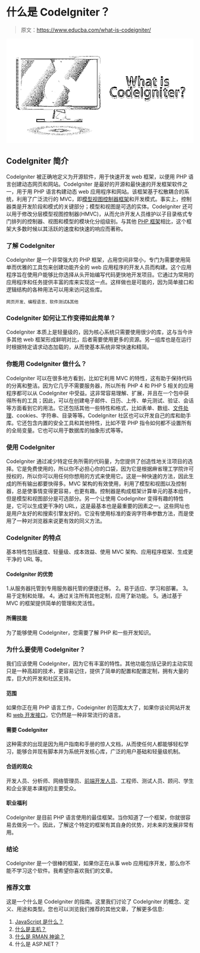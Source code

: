 # 什么是 CodeIgniter？

> 原文：<https://www.educba.com/what-is-codeigniter/>

![What is CodeIgniter](img/ec54eee473855ed1f97d575e3412d7fe.png)



## CodeIgniter 简介

CodeIgniter 被正确地定义为开源软件，用于快速开发 web 框架，以便用 PHP 语言创建动态网页和网站。CodeIgniter 是最好的开源和最快速的开发框架软件之一，用于用 PHP 语言构建动态 web 应用程序和网站。该框架基于松散耦合的系统，利用了广泛流行的 MVC，即[模型视图控制器框架](https://www.educba.com/what-is-mvc/)和开发模式。事实上，控制器类是开发阶段和模式的关键部分；模型和视图是可选的实体。CodeIgniter 还可以用于修改分层模型视图控制器(HMVC)，从而允许开发人员维护以子目录格式专门排列的控制器、视图和模型的模块化分组级别。与其他 [PHP 框架](https://www.educba.com/what-is-php/)相比，这个框架大多数时候以其活跃的速度和快速的响应而著称。

### 了解 CodeIgniter

CodeIgniter 是一个非常强大的 PHP 框架，占用空间非常小，专门为需要使用简单而优雅的工具包来创建功能齐全的 web 应用程序的开发人员而构建。这个应用程序旨在使用户能够比你选择从头开始编写代码更快地开发项目。它通过为常用的应用程序和任务提供丰富的库来实现这一点。这样做也是可能的，因为简单接口和逻辑结构的各种用法可以用来访问这些库。

<small>网页开发、编程语言、软件测试&其他</small>

### CodeIgniter 如何让工作变得如此简单？

CodeIgniter 本质上是轻量级的，因为核心系统只需要使用很少的库，这与当今许多其他 web 框架形成鲜明对比，后者需要使用更多的资源。另一组库也是在运行时根据特定请求动态加载的，从而使基本系统非常快速和精简。

### 你能用 CodeIgniter 做什么？

CodeIgniter 可以在很多地方看到，比如它利用 MVC 的特性，这有助于保持代码的分离和整洁。因为它几乎不需要服务器，所以所有 PHP 4 和 PHP 5 相关的应用程序都可以从 CodeIgniter 中受益。这非常容易理解、扩展，并且在一个包中获得所有的工具；因此，可以在创建电子邮件、日历、上传、单元测试、验证、会话等方面看到它的用法。它还包括其他一些特性和格式，比如表单、数组、[文件处理](https://www.educba.com/php-file-handling/)、cookies、字符串、目录等等。CodeIgniter 社区也可以开发自己的库和助手库。它还包含内置的安全工具和其他特性，比如不管 PHP 指令如何都不设置所有的全局变量。它也可以用于数据库的抽象形式等等。

### 使用 CodeIgniter

CodeIgniter 通过减少特定任务所需的代码量，为您提供了创造性地关注项目的选择。它是免费使用的，所以你不必担心你的口袋，因为它是根据麻省理工学院许可授权的，所以你可以用任何你想用的方式来使用它。这是一种快速的方法，因此生成的所有输出都要快得多。MVC 架构的有效使用，利用了模型和视图以及控制器，总是使事情变得更容易，也更有趣。控制器是构成框架计算单元的基本组件，但是模型和视图部分是可选部分。另一个让使用 CodeIgniter 变得有趣的特性是，它可以生成更干净的 URL，这是最基本也是最重要的因素之一。这些网址也是用户友好的和搜索引擎友好的。它没有使用标准的查询字符串参数方法，而是使用了一种对浏览器来说更有效的同义方法。

### CodeIgniter 的特点

基本特性包括速度、轻量级、成本效益、使用 MVC 架构、应用程序框架、生成更干净的 URL 等。

#### CodeIgniter 的优势

1.从服务器托管到专用服务器托管的便捷迁移。
2。易于适应、学习和部署。
3。易于定制和处理。
4。通过关注所有其他定制，应用了新功能。
5。通过基于 MVC 的框架提供简单的管理和灵活性。

#### 所需技能

为了能够使用 CodeIgniter，您需要了解 PHP 和一些开发知识。

### 为什么要使用 CodeIgniter？

我们应该使用 CodeIgniter，因为它有丰富的特性。其他功能包括记录的主动实现只是一种高超的技术，更容易记住，提供了简单的配置和配置定制，拥有大量的库，巨大的开发和社区支持。

#### 范围

如果你正在用 PHP 语言工作，Codeigniter 的范围太大了，如果你谈论网站开发和 [web 开发接口](https://www.educba.com/career-in-web-development/)，它仍然是一种非常流行的语言。

#### 需要 CodeIgniter

这种需求的出现是因为用户指南和手册的惊人文档，从而使任何人都能够轻松学习，能够合并现有脚本并为系统开发核心库，广泛的用户基础和轻量级机制。

#### 合适的观众

开发人员、分析师、网络管理员、[前端开发人员](https://www.educba.com/what-is-front-end-developer/)、工程师、测试人员、顾问、学生和企业家是本课程的主要受众。

#### 职业福利

CodeIgniter 是目前 PHP 语言使用的最佳框架。当你知道了一个框架，你就很容易去做另一个。因此，了解这个特定的框架有其自身的优势，对未来的发展非常有用。

### 结论

CodeIgniter 是一个很棒的框架，如果你正在从事 web 应用程序开发，那么你不能不学习这个软件。我希望你喜欢我们的文章。

### 推荐文章

这是一个什么是 CodeIgniter 的指南。这里我们讨论了 CodeIgniter 的概念、定义、用途和类型。您也可以浏览我们推荐的其他文章，了解更多信息:

1.  [JavaScript 是什么？](https://www.educba.com/what-is-javascript/)
2.  [什么是主机？](https://www.educba.com/what-is-hosting/)
3.  [什么是 RMAN 神谕？](https://www.educba.com/what-is-rman-oracle/)
4.  什么是 ASP.NET？





